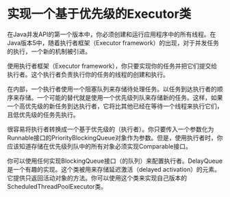 实现一个基于优先级的Executor类
==

在Java并发API的第一个版本中，你必须创建和运行应用程序中的所有线程。在Java版本5中，随着执行者框架（Executor framework）的出现，对于并发任务的执行，一个新的机制被引进。

使用执行者框架（Executor framework），你只要实现你的任务并把它们提交给执行者。这个执行者负责执行你的任务的线程的创建和执行。

在内部，一个执行者使用一个阻塞队列来存储待处理任务。以任务到达执行者的顺序来存储。一个可能的替代就是使用一个优先级列队来存储新的任务。这样，如果一个高优先级的新任务到达执行者，它将比其他已经在等待一个线程来执行它们，且低优先级的任务先执行。


很容易将执行者转换成一个基于优先级的（执行者）。你只要传入一个参数化为Runnable接口的PriorityBlockingQueue对象作为参数。但是，使用执行者时，你应该知道存储在优先级列队中的所有对象必须实现Comparable接口。

你可以使用任何实现BlockingQueue接口（的队列）来配置执行者。DelayQueue是一个有趣的实现。这个类被用来存储延迟激活（delayed activation）的元素。它提供只返回活动对象的方法。你可以使用这个类来实现自己版本的ScheduledThreadPoolExecutor类。